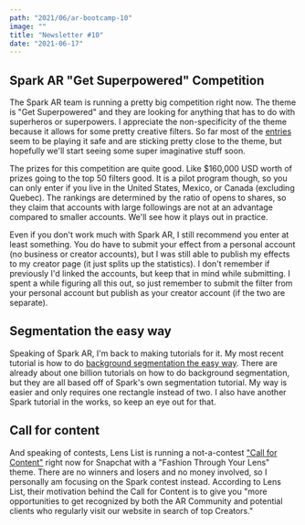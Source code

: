 ```yaml
---
path: "2021/06/ar-bootcamp-10"
image: ""
title: "Newsletter #10"
date: "2021-06-17"
---
```


## Spark AR "Get Superpowered" Competition

The Spark AR team is running a pretty big competition right now. The theme is "Get Superpowered" and they are looking for anything that has to do with superheros or superpowers. I appreciate the non-specificity of the theme because it allows for some pretty creative filters. So far most of the [entries](https://www.facebook.com/sparkarhub/competitions/) seem to be playing it safe and are sticking pretty close to the theme, but hopefully we'll start seeing some super imaginative stuff soon.

The prizes for this competition are quite good. Like $160,000 USD worth of prizes going to the top 50 filters good. It is a pilot program though, so you can only enter if you live in the United States, Mexico, or Canada (excluding Quebec). The rankings are determined by the ratio of opens to shares, so they claim that accounts with large followings are not at an advantage compared to smaller accounts. We'll see how it plays out in practice.

Even if you don't work much with Spark AR, I still recommend you enter at least something. You do have to submit your effect from a personal account (no business or creator accounts), but I was still able to publish my effects to my creator page (it just splits up the statistics). I don't remember if previously I'd linked the accounts, but keep that in mind while submitting. I spent a while figuring all this out, so just remember to submit the filter from your personal account but publish as your creator account (if the two are separate).

## Segmentation the easy way

Speaking of Spark AR, I'm back to making tutorials for it. My most recent tutorial is how to do [background segmentation the easy way](https://arbootcamp.com/instagram-beginner/background-segmentation). There are already about one billion tutorials on how to do background segmentation, but they are all based off of Spark's own segmentation tutorial. My way is easier and only requires one rectangle instead of two. I also have another Spark tutorial in the works, so keep an eye out for that.

## Call for content

And speaking of contests, Lens List is running a not-a-contest ["Call for Content"](https://blog.lenslist.co/2021/06/15/fashion-through-your-lens-get-inspired-and-take-part-in-our-call-for-content/) right now for Snapchat with a "Fashion Through Your Lens" theme. There are no winners and losers and no money involved, so I personally am focusing on the Spark contest instead. According to Lens List, their motivation behind the Call for Content is to give you "more opportunities to get recognized by both the AR Community and potential clients who regularly visit our website in search of top Creators."
